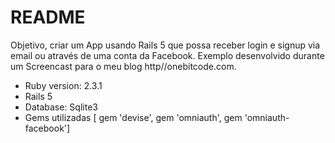 # README

Objetivo, criar um App usando Rails 5 que possa receber login e signup via email ou através de uma conta da Facebook.
Exemplo desenvolvido durante um Screencast para o meu blog http//onebitcode.com.

* Ruby version: 2.3.1
* Rails 5
* Database: Sqlite3
* Gems utilizadas [ gem 'devise', gem 'omniauth', gem 'omniauth-facebook']
